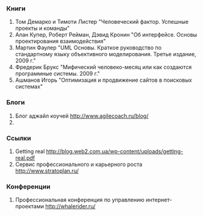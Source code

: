 ### Книги
1. Том Демарко и Тимоти Листер "Человеческий фактор. Успешные проекты и команды"
2. Алан Купер, Роберт Рейман, Дэвид Кронин "Об интерфейсе. Основы проектирования взаимодействия"
3. Мартин Фаулер "UML Основы. Краткое руководство по стандартному языку объективного моделирования. Третье издание, 2009 г."
4. Фредерик Брукс "Мифический человеко-месяц или как создаются программные системы. 2009 г."
5. Ашманов Игорь "Оптимизация и продвижение сайтов в поисковых системах"

### Блоги
1. Блог аджайл коучей http://www.agilecoach.ru/blog/
2. 

### Ссылки
1. Getting real http://blog.web2.com.ua/wp-content/uploads/getting-real.pdf
2. Сервис профессионального и карьерного роста http://www.stratoplan.ru/

### Конференции
1. Профессиональная конференция по управлению интернет-проектами http://whalerider.ru/